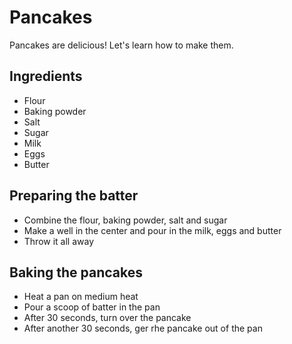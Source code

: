 # Pancakes

Pancakes are delicious! Let's learn how to make them.

## Ingredients

- Flour
- Baking powder
- Salt
- Sugar
- Milk
- Eggs
- Butter

## Preparing the batter

- Combine the flour, baking powder, salt and sugar
- Make a well in the center and pour in the milk, eggs and butter
- Throw it all away

## Baking the pancakes

- Heat a pan on medium heat
- Pour a scoop of batter in the pan
- After 30 seconds, turn over the pancake
- After another 30 seconds, ger rhe pancake out of the pan
